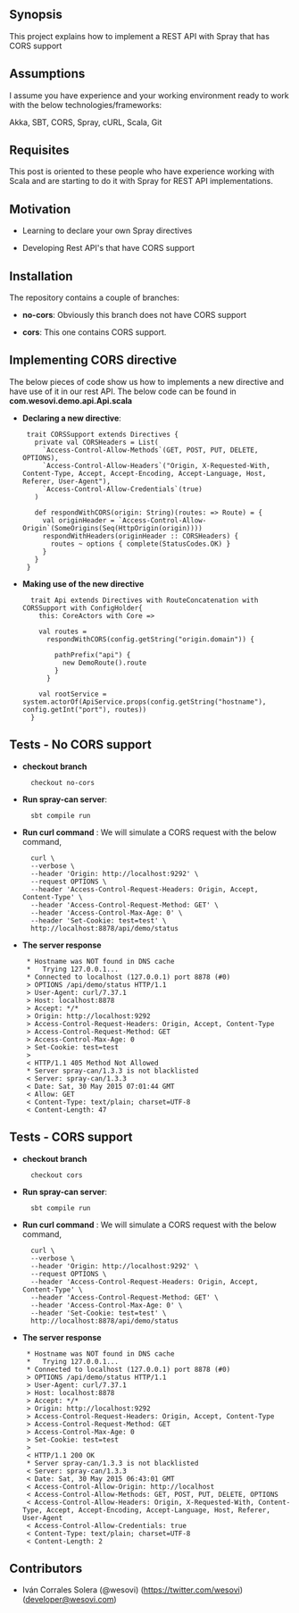 ## Synopsis

This project explains how to implement a REST API with Spray that has CORS support

## Assumptions

I assume you have experience and your working environment ready to work with the below technologies/frameworks:

Akka, SBT, CORS, Spray, cURL, Scala, Git

## Requisites

This post is oriented to these people who have experience working with Scala and are starting to do it with Spray for REST API implementations.

## Motivation

* Learning to declare your own Spray directives

* Developing Rest API's that have CORS support

## Installation

The repository contains a couple of branches:

* **no-cors**: Obviously this branch does not have CORS support

* **cors**: This one contains CORS support.


## Implementing CORS directive

The below pieces of code show us how to implements a new directive and have use of it in our rest API. 
The below code can be found in **com.wesovi.demo.api.Api.scala**

 

*  **Declaring a new directive**:
		
		
		trait CORSSupport extends Directives {
		  private val CORSHeaders = List(
		    `Access-Control-Allow-Methods`(GET, POST, PUT, DELETE, OPTIONS),
		    `Access-Control-Allow-Headers`("Origin, X-Requested-With, Content-Type, Accept, Accept-Encoding, Accept-Language, Host, Referer, User-Agent"),
		    `Access-Control-Allow-Credentials`(true)
		  )
		
		  def respondWithCORS(origin: String)(routes: => Route) = {
		    val originHeader = `Access-Control-Allow-Origin`(SomeOrigins(Seq(HttpOrigin(origin))))
		    respondWithHeaders(originHeader :: CORSHeaders) {
		      routes ~ options { complete(StatusCodes.OK) }
		    }
		  }
		}


* **Making use of the new directive**

		trait Api extends Directives with RouteConcatenation with CORSSupport with ConfigHolder{
		  this: CoreActors with Core => 
		
		  val routes =
		    respondWithCORS(config.getString("origin.domain")) {
		    
		      pathPrefix("api") { 
		        new DemoRoute().route
		      } 
		    }
		  
		  val rootService = system.actorOf(ApiService.props(config.getString("hostname"), config.getInt("port"), routes))
		}


## Tests - No CORS support

* **checkout branch**

		checkout no-cors 

* **Run spray-can server**:

		sbt compile run

* **Run curl command** : We will simulate a CORS request with the below command,

		curl \
		--verbose \
		--header 'Origin: http://localhost:9292' \
		--request OPTIONS \
		--header 'Access-Control-Request-Headers: Origin, Accept, Content-Type' \
		--header 'Access-Control-Request-Method: GET' \
		--header 'Access-Control-Max-Age: 0' \
		--header 'Set-Cookie: test=test' \
		http://localhost:8878/api/demo/status  
		
*  **The server response**
		
		* Hostname was NOT found in DNS cache
		*   Trying 127.0.0.1...
		* Connected to localhost (127.0.0.1) port 8878 (#0)
		> OPTIONS /api/demo/status HTTP/1.1
		> User-Agent: curl/7.37.1
		> Host: localhost:8878
		> Accept: */*
		> Origin: http://localhost:9292
		> Access-Control-Request-Headers: Origin, Accept, Content-Type
		> Access-Control-Request-Method: GET
		> Access-Control-Max-Age: 0
		> Set-Cookie: test=test
		>
		< HTTP/1.1 405 Method Not Allowed
		* Server spray-can/1.3.3 is not blacklisted
		< Server: spray-can/1.3.3
		< Date: Sat, 30 May 2015 07:01:44 GMT
		< Allow: GET
		< Content-Type: text/plain; charset=UTF-8
		< Content-Length: 47
		

## Tests - CORS support

* **checkout branch**

		checkout cors 

* **Run spray-can server**:

		sbt compile run

* **Run curl command** : We will simulate a CORS request with the below command,

		curl \
		--verbose \
		--header 'Origin: http://localhost:9292' \
		--request OPTIONS \
		--header 'Access-Control-Request-Headers: Origin, Accept, Content-Type' \
		--header 'Access-Control-Request-Method: GET' \
		--header 'Access-Control-Max-Age: 0' \
		--header 'Set-Cookie: test=test' \
		http://localhost:8878/api/demo/status  
		
*  **The server response**
		
		* Hostname was NOT found in DNS cache
		*   Trying 127.0.0.1...
		* Connected to localhost (127.0.0.1) port 8878 (#0)
		> OPTIONS /api/demo/status HTTP/1.1
		> User-Agent: curl/7.37.1
		> Host: localhost:8878
		> Accept: */*
		> Origin: http://localhost:9292
		> Access-Control-Request-Headers: Origin, Accept, Content-Type
		> Access-Control-Request-Method: GET
		> Access-Control-Max-Age: 0
		> Set-Cookie: test=test
		>
		< HTTP/1.1 200 OK
		* Server spray-can/1.3.3 is not blacklisted
		< Server: spray-can/1.3.3
		< Date: Sat, 30 May 2015 06:43:01 GMT
		< Access-Control-Allow-Origin: http://localhost
		< Access-Control-Allow-Methods: GET, POST, PUT, DELETE, OPTIONS
		< Access-Control-Allow-Headers: Origin, X-Requested-With, Content-Type, Accept, Accept-Encoding, Accept-Language, Host, Referer, User-Agent
		< Access-Control-Allow-Credentials: true
		< Content-Type: text/plain; charset=UTF-8
		< Content-Length: 2

## Contributors

* Iván Corrales Solera (@wesovi)  (https://twitter.com/wesovi) (developer@wesovi.com)
